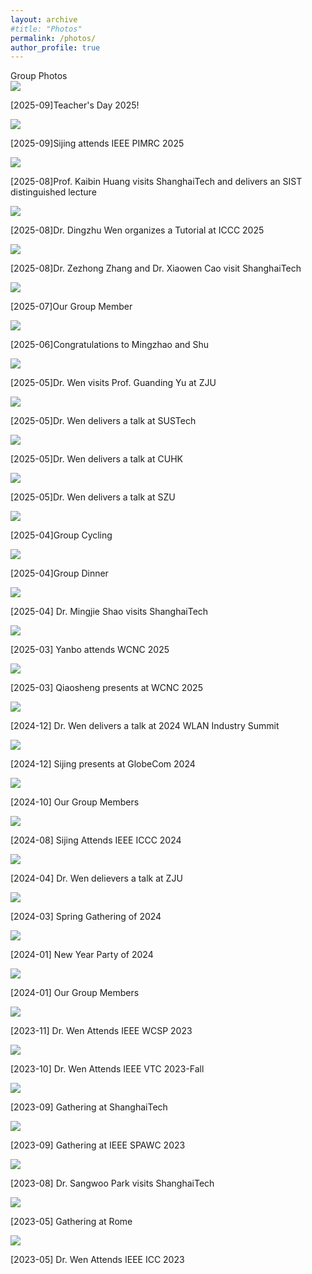 ```yaml
---
layout: archive
#title: "Photos"
permalink: /photos/
author_profile: true
---
```


<link rel="stylesheet" href="/css/customized-stylesheet.css">

<!-- img src="/images/NewYearParty2024.jpg" alt="New Year Party of 2024" width=400> <img src="/images/GatheringwithUndergraduates.jpg" alt="Spring Gathering of 2024" width=400 -->

<div class="content-framework">

<!-- HOW TO USE: add items like this with paths and titles, and pre-defined style will be applied on them automatically, making them well arranged -->

  <div class="cat">Group Photos</div>

  <div class="photo-photo">
    <img src="/images/TeacherDay.jpg">
    <p>[2025-09]Teacher's Day 2025!</p>
  </div>

  <div class="photo-photo">
    <img src="/images/sijing_oral.jpg">
    <p>[2025-09]Sijing attends IEEE PIMRC 2025</p>
  </div>
  
  <div class="photo-photo">
    <img src="/images/Huang_ShanghaiTech.jpg">
    <p>[2025-08]Prof. Kaibin Huang visits ShanghaiTech and delivers an SIST distinguished lecture</p>
  </div>

  <div class="photo-photo">
    <img src="/images/Wen_ICCC2.jpg">
    <p>[2025-08]Dr. Dingzhu Wen organizes a Tutorial at ICCC 2025</p>
  </div>

  <div class="photo-photo">
    <img src="/images/Zhang_Cao_ShanghaiTech2.jpg">
    <p>[2025-08]Dr. Zezhong Zhang and Dr. Xiaowen Cao visit ShanghaiTech</p>
  </div>

  <div class="photo-photo">
    <img src="/images/SIST-1合照4.jpg">
    <p>[2025-07]Our Group Member</p>
  </div>

  <div class="photo-photo">
    <img src="/images/Mingzhao_and_Shu_Graduation-1.jpg">
    <p>[2025-06]Congratulations to Mingzhao and Shu</p>
  </div>

  <div class="photo-photo">
    <img src="/images/Wen_ZJU.jpg">
    <p>[2025-05]Dr. Wen visits Prof. Guanding Yu at ZJU</p>
  </div>

  <div class="photo-photo">
    <img src="/images/Wen_SUSTech.jpg">
    <p>[2025-05]Dr. Wen delivers a talk at SUSTech</p>
  </div>

  <div class="photo-photo">
    <img src="/images/Wen_CUHK.jpg">
    <p>[2025-05]Dr. Wen delivers a talk at CUHK</p>
  </div>

  <div class="photo-photo">
    <img src="/images/Wen_SZU.jpg">
    <p>[2025-05]Dr. Wen delivers a talk at SZU</p>
  </div>

  <div class="photo-photo">
    <img src="/images/GroupCycling.jpeg">
    <p>[2025-04]Group Cycling</p>
  </div>

  <div class="photo-photo">
    <img src="/images/GroupDinner.jpeg">
    <p>[2025-04]Group Dinner</p>
  </div>
  
  <div class="photo-photo">
    <img src="/images/MingjieShao.jpg">
    <p>[2025-04] Dr. Mingjie Shao visits ShanghaiTech</p>
  </div>

  <div class="photo-photo">
    <img src="/images/yanboWCNC2025.jpg">
    <p>[2025-03] Yanbo attends WCNC 2025</p>
  </div>

  <div class="photo-photo">
    <img src="/images/qiaoshengWCNC2025.jpg">
    <p>[2025-03] Qiaosheng presents at WCNC 2025</p>
  </div>
  
  <div class="photo-photo">
    <img src="/images/Wen_WAA.jpg">
    <p>[2024-12] Dr. Wen delivers a talk at 2024 WLAN Industry Summit</p>
  </div>

  <div class="photo-photo">
    <img src="/images/Sijing_GC.jpg">
    <p>[2024-12] Sijing presents at GlobeCom 2024</p>
  </div>
  
  <div class="photo-photo">
    <img src="/images/GroupMember2410.jpg">
    <p>[2024-10] Our Group Members</p>
  </div>

  <div class="photo-photo">
    <img src="/images/Sijing_ICCC_2024.jpg">
    <p>[2024-08] Sijing Attends IEEE ICCC 2024</p>
  </div>

  <div class="photo-photo">
    <img src="/images/Talk_at_ZJU.jpg">
    <p>[2024-04] Dr. Wen delievers a talk at ZJU</p>
  </div>
  
  <div class="photo-photo">
    <img src="/images/GatheringwithUndergraduates.jpg">
    <p>[2024-03] Spring Gathering of 2024</p>
  </div>

  
  <div class="photo-photo">
    <img src="/images/NewYearParty2024.jpg">
    <p>[2024-01] New Year Party of 2024</p>
  </div>

  <div class="photo-photo">
    <img src="/images/group-members-23-24.jpg">
    <p>[2024-01] Our Group Members</p>
  </div>

  <div class="photo-photo">
    <img src="/images/WCSP2023.jpg">
    <p>[2023-11] Dr. Wen Attends IEEE WCSP 2023</p>
  </div>

  <div class="photo-photo">
    <img src="/images/VTC2023Fall.jpg">
    <p>[2023-10] Dr. Wen Attends IEEE VTC 2023-Fall</p>
  </div>

  <div class="photo-photo">
    <img src="/images/WirelessSHT.jpg">
    <p>[2023-09] Gathering at ShanghaiTech</p>
  </div>

  <div class="photo-photo">
    <img src="/images/SPAWC.jpg">
    <p>[2023-09] Gathering at IEEE SPAWC 2023</p>
  </div>

  <div class="photo-photo">
    <img src="/images/Sangwoo.jpg">
    <p>[2023-08] Dr. Sangwoo Park visits ShanghaiTech</p>
  </div>

  <div class="photo-photo">
    <img src="/images/GateringatRome.jpg">
    <p>[2023-05] Gathering at Rome</p>
  </div>

  <div class="photo-photo">
    <img src="/images/ICC2023.jpg">
    <p>[2023-05] Dr. Wen Attends IEEE ICC 2023</p>
  </div>

  






</div>

